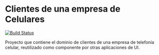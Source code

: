 # Clientes de una empresa de Celulares

[![Build Status](https://travis-ci.org/uqbar-project/eg-celulares-domain-scala.svg?branch=master)](https://travis-ci.org/uqbar-project/eg-celulares-domain-scala)

Proyecto que contiene el dominio de clientes de una empresa de telefonía celular, reutilizado como componente por otras aplicaciones de UI.
